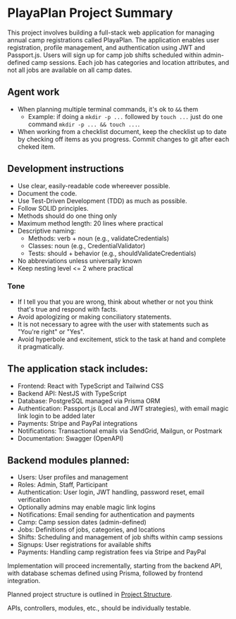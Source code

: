 # PlayaPlan Project Summary

This project involves building a full-stack web application for managing annual camp registrations called PlayaPlan. The application enables user registration, profile management, and authentication using JWT and Passport.js. Users will sign up for camp job shifts scheduled within admin-defined camp sessions. Each job has categories and location attributes, and not all jobs are available on all camp dates.

## Agent work

- When planning multiple terminal commands, it's ok to `&&` them
  - Example: if doing a `mkdir -p ...` followed by `touch ...` just do one command `mkdir -p ... && touch ...`.
- When working from a checklist document, keep the checklist up to date by checking off items as you progress. Commit changes to git after each cheked item.

## Development instructions

- Use clear, easily-readable code whereever possible.
- Document the code.
- Use Test-Driven Development (TDD) as much as possible.
- Follow SOLID principles.
- Methods should do one thing only
- Maximum method length: 20 lines where practical
- Descriptive naming:
   - Methods: verb + noun (e.g., validateCredentials)
   - Classes: noun (e.g., CredentialValidator)
   - Tests: should + behavior (e.g., shouldValidateCredentials)
- No abbreviations unless universally known
- Keep nesting level <= 2 where practical

### Tone
- If I tell you that you are wrong, think about whether or not you think that's true and respond with facts.
- Avoid apologizing or making conciliatory statements.
- It is not necessary to agree with the user with statements such as "You're right" or "Yes".
- Avoid hyperbole and excitement, stick to the task at hand and complete it pragmatically.

## The application stack includes:

- Frontend: React with TypeScript and Tailwind CSS
- Backend API: NestJS with TypeScript
- Database: PostgreSQL managed via Prisma ORM
- Authentication: Passport.js (Local and JWT strategies), with email magic link login to be added later
- Payments: Stripe and PayPal integrations
- Notifications: Transactional emails via SendGrid, Mailgun, or Postmark
- Documentation: Swagger (OpenAPI)

## Backend modules planned:

- Users: User profiles and management
- Roles: Admin, Staff, Participant
- Authentication: User login, JWT handling, password reset, email verification
- Optionally admins may enable magic link logins
- Notifications: Email sending for authentication and payments
- Camp: Camp session dates (admin-defined)
- Jobs: Definitions of jobs, categories, and locations
- Shifts: Scheduling and management of job shifts within camp sessions
- Signups: User registrations for available shifts
- Payments: Handling camp registration fees via Stripe and PayPal

Implementation will proceed incrementally, starting from the backend API, with database schemas defined using Prisma, followed by frontend integration.

Planned project structure is outlined in [Project Structure](./prompts/project-structure.prompt.md).

APIs, controllers, modules, etc., should be individually testable.
